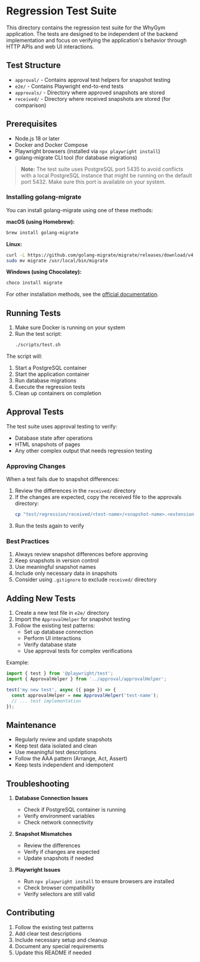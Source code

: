 # Regression Test Suite

This directory contains the regression test suite for the WhyGym application. The tests are designed to be independent of the backend implementation and focus on verifying the application's behavior through HTTP APIs and web UI interactions.

## Test Structure

- `approval/` - Contains approval test helpers for snapshot testing
- `e2e/` - Contains Playwright end-to-end tests
- `approvals/` - Directory where approved snapshots are stored
- `received/` - Directory where received snapshots are stored (for comparison)

## Prerequisites

- Node.js 18 or later
- Docker and Docker Compose
- Playwright browsers (installed via `npx playwright install`)
- golang-migrate CLI tool (for database migrations)

> **Note:** The test suite uses PostgreSQL port 5435 to avoid conflicts with a local PostgreSQL instance that might be running on the default port 5432. Make sure this port is available on your system.

### Installing golang-migrate

You can install golang-migrate using one of these methods:

**macOS (using Homebrew):**
```bash
brew install golang-migrate
```

**Linux:**
```bash
curl -L https://github.com/golang-migrate/migrate/releases/download/v4.16.2/migrate.linux-amd64.tar.gz | tar xvz
sudo mv migrate /usr/local/bin/migrate
```

**Windows (using Chocolatey):**
```bash
choco install migrate
```

For other installation methods, see the [official documentation](https://github.com/golang-migrate/migrate/tree/master/cmd/migrate).

## Running Tests

1. Make sure Docker is running on your system
2. Run the test script:
   ```bash
   ./scripts/test.sh
   ```

The script will:
1. Start a PostgreSQL container
2. Start the application container
3. Run database migrations
4. Execute the regression tests
5. Clean up containers on completion

## Approval Tests

The test suite uses approval testing to verify:
- Database state after operations
- HTML snapshots of pages
- Any other complex output that needs regression testing

### Approving Changes

When a test fails due to snapshot differences:

1. Review the differences in the `received/` directory
2. If the changes are expected, copy the received file to the approvals directory:
   ```bash
   cp "test/regression/received/<test-name>/<snapshot-name>.<extension>" "test/regression/approvals/<test-name>/<snapshot-name>.<extension>"
   ```
3. Run the tests again to verify

### Best Practices

1. Always review snapshot differences before approving
2. Keep snapshots in version control
3. Use meaningful snapshot names
4. Include only necessary data in snapshots
5. Consider using `.gitignore` to exclude `received/` directory

## Adding New Tests

1. Create a new test file in `e2e/` directory
2. Import the `ApprovalHelper` for snapshot testing
3. Follow the existing test patterns:
   - Set up database connection
   - Perform UI interactions
   - Verify database state
   - Use approval tests for complex verifications

Example:
```typescript
import { test } from '@playwright/test';
import { ApprovalHelper } from '../approval/approvalHelper';

test('my new test', async ({ page }) => {
  const approvalHelper = new ApprovalHelper('test-name');
  // ... test implementation
});
```

## Maintenance

- Regularly review and update snapshots
- Keep test data isolated and clean
- Use meaningful test descriptions
- Follow the AAA pattern (Arrange, Act, Assert)
- Keep tests independent and idempotent

## Troubleshooting

1. **Database Connection Issues**
   - Check if PostgreSQL container is running
   - Verify environment variables
   - Check network connectivity

2. **Snapshot Mismatches**
   - Review the differences
   - Verify if changes are expected
   - Update snapshots if needed

3. **Playwright Issues**
   - Run `npx playwright install` to ensure browsers are installed
   - Check browser compatibility
   - Verify selectors are still valid

## Contributing

1. Follow the existing test patterns
2. Add clear test descriptions
3. Include necessary setup and cleanup
4. Document any special requirements
5. Update this README if needed 